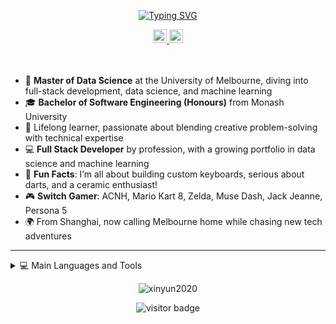 <div align="center">
<!--
<a href="https://www.gautamkrishnar.com/"><img src="https://media.giphy.com/media/hvRJCLFzcasrR4ia7z/giphy.gif" width="25px"></a>
-->
  
<a href="https://git.io/typing-svg"><img src="https://readme-typing-svg.demolab.com?font=Fira+Code&duration=3000&pause=500&color=27EBF7&center=true&vCenter=true&multiline=true&width=435&height=100&lines=Hello+World%2C+Nice+to+meet+you!;I'm+Xinyun" alt="Typing SVG" /></a>

<a target="_blank" href="https://www.linkedin.com/in/xinyun2020/">
  <img alt="Linkedin" width="22px" src="https://img.icons8.com/ios-filled/ffffff/linkedin.png"/>
</a>
<a target="_blank" href="mailto:xinyunzhang2016@gmail.com">
  <img alt="Gmail" width="22px" src="https://img.icons8.com/ios-filled/ffffff/gmail.png"/>
</a>

</div>

<br />
<br />

- 📖 **Master of Data Science** at the University of Melbourne, diving into full-stack development, data science, and machine learning
- 🎓 **Bachelor of Software Engineering (Honours)** from Monash University
- 🌱 Lifelong learner, passionate about blending creative problem-solving with technical expertise
- 💻 **Full Stack Developer** by profession, with a growing portfolio in data science and machine learning
- 🎯 **Fun Facts**: I’m all about building custom keyboards, serious about darts, and a ceramic enthusiast!
- 🎮 **Switch Gamer**: ACNH, Mario Kart 8, Zelda, Muse Dash, Jack Jeanne, Persona 5
- 🌍 From Shanghai, now calling Melbourne home while chasing new tech adventures

---


<details>
  <summary>💻 Main Languages and Tools </summary>

<!-- Skills Emoji -->
👨‍💻 Programming Languages

[![My Skills](https://skillicons.dev/icons?i=javascript,typescript,py,go,bash,java,rust,r,matlab,swift&theme=dark&perline=20)](https://skillicons.dev)

🧠 AI / Data Science / ML

[![My Skills](https://skillicons.dev/icons?i=pytorch,tensorflow,opencv,anaconda,nltk,spacy&theme=dark&perline=20)](https://skillicons.dev)

🛠️ Development Tools / IDEs

[![My Skills](https://skillicons.dev/icons?i=vscode,pycharm,eclipse,neovim,vim,visualstudio,obsidian&theme=dark&perline=20)](https://skillicons.dev)

📦 Package / Dependency Management

[![My Skills](https://skillicons.dev/icons?i=npm,pnpm,bun,deno,anaconda&theme=dark&perline=20)](https://skillicons.dev)

🌐 Frontend Frameworks / Tools

[![My Skills](https://skillicons.dev/icons?i=react,vue,angular,nextjs,vite,vitest,babel,html,css&theme=dark&perline=20)](https://skillicons.dev)

🌍 Backend Frameworks / Platforms

[![My Skills](https://skillicons.dev/icons?i=nodejs,express,django,flask,dotnet,firebase,graphql,prisma&theme=dark&perline=20)](https://skillicons.dev)

💻 Operating Systems / Environments

[![My Skills](https://skillicons.dev/icons?i=linux,ubuntu,arch,mac,windows,raspberrypi&theme=dark&perline=20)](https://skillicons.dev)

📡 Cloud / DevOps / Infra

[![My Skills](https://skillicons.dev/icons?i=docker,kubernetes,ansible,jenkins,aws,azure,gcp,openshift&theme=dark&perline=20)](https://skillicons.dev)

🧰 Other Tools & Platforms

[![My Skills](https://skillicons.dev/icons?i=github,git,bitbucket,stackoverflow,gmail,latex,postman,powershell,elasticsearch,electron,jest,figma&theme=dark&perline=20)](https://skillicons.dev)
</details>

<div align="center">
<p align="center"><img align="center" src="https://github-readme-stats.vercel.app/api/top-langs?username=xinyun2020&show_icons=true&locale=en&layout=compact" alt="xinyun2020" /></p>
<!--<img src="https://visitor-badge.glitch.me/badge?page_id=xinyun2020.xinyun2020" alt="visitor badge"/>-->
<img src="https://visitor-badge.laobi.icu/badge?page_id=xinyun2020.xinyun2020" alt="visitor badge"/>       
</div>

<!--
**XinYun2020/XinYun2020** is a ✨ _special_ ✨ repository because its `README.md` (this file) appears on your GitHub profile.

Here are some ideas to get you started:

- 🔭 I’m currently working on ...
- 🌱 I’m currently learning ...
- 👯 I’m looking to collaborate on ...
- 🤔 I’m looking for help with ...
- 💬 Ask me about ...
- 📫 How to reach me: ...
- 😄 Pronouns: ...
- ⚡ Fun fact: ...
[![Metrics](https://github.com/XinYun2020/XinYun2020/blob/master/github-metrics.svg)](https://github.com/XinYun2020)
-->

[github]: https://github.com/XinYun2020
[twitter]: https://twitter.com/
[instagram]: https://instagram.com/zhangxinyun23
[linkedin]: https://linkedin.com/in/xinyun-zhang-48b7321a1

</div>
